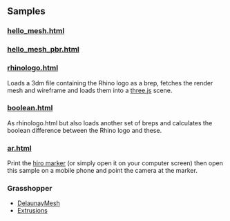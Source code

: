 ## Samples

### [hello_mesh.html](https://mcneel.github.io/rhino3dm/javascript/samples/hello_mesh.html)

### [hello_mesh_pbr.html](https://mcneel.github.io/rhino3dm/javascript/samples/hello_mesh_pbr.html)

### [rhinologo.html](https://mcneel.github.io/rhino3dm/javascript/samples/rhinologo.html)

Loads a 3dm file containing the Rhino logo as a brep, fetches the render mesh and wireframe and loads them into a [three.js](https://threejs.org) scene.

### [boolean.html](https://mcneel.github.io/rhino3dm/javascript/samples/boolean.html)

As rhinologo.html but also loads another set of breps and calculates the boolean difference between the Rhino logo and these.

### [ar.html](https://mcneel.github.io/rhino3dm/javascript/samples/ar.html)

Print the [hiro marker](https://jeromeetienne.github.io/AR.js/data/images/HIRO.jpg) (or simply open it on your computer screen) then open this sample on a mobile phone and point the camera at the marker.

### Grasshopper

* [DelaunayMesh](https://mcneel.github.io/rhino3dm/javascript/samples/RESTHopper/Extrusions/index.html)
* [Extrusions](https://mcneel.github.io/rhino3dm/javascript/samples/RESTHopper/DelaunayMesh/index.html)
